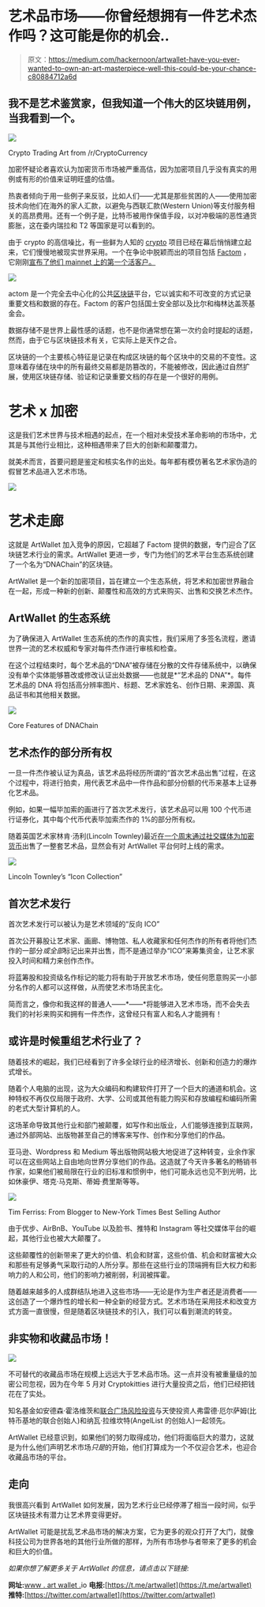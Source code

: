 # 艺术品市场——你曾经想拥有一件艺术杰作吗？这可能是你的机会..

> 原文：<https://medium.com/hackernoon/artwallet-have-you-ever-wanted-to-own-an-art-masterpiece-well-this-could-be-your-chance-c80884712a6d>

## 我不是艺术鉴赏家，但我知道一个伟大的区块链用例，当我看到一个。

![](img/9c467f9a7a2519bf83e723d5a8a6688a.png)

Crypto Trading Art from /r/CryptoCurrency

加密怀疑论者喜欢认为加密货币市场被严重高估，因为加密项目几乎没有真实的用例或有形的价值来证明旺盛的估值。

热衷者倾向于用一些例子来反驳，比如人们——尤其是那些贫困的人——使用加密技术向他们在海外的家人汇款，以避免与西联汇款(Western Union)等支付服务相关的高昂费用。还有一个例子是，比特币被用作保值手段，以对冲极端的恶性通货膨胀，这在委内瑞拉和 T2 等国家是可以看到的。

由于 crypto 的高信噪比，有一些鲜为人知的 [crypto](https://hackernoon.com/tagged/crypto) 项目已经在幕后悄悄建立起来，它们慢慢地被现实世界采用。一个在争论中脱颖而出的项目包括 [Factom](https://www.factom.com/) ，它刚刚[宣布了他们 mainnet 上的第一个活客户。](https://factomize.com/factom-has-first-1-million-transaction-customer-live-on-mainnet-with-more-to-come/)

![](img/107a87ef40f794e0abc6e8abafe731a7.png)

actom 是一个完全去中心化的公共[区块链](https://hackernoon.com/tagged/blockchain)平台，它以诚实和不可改变的方式记录重要文档和数据的存在。Factom 的客户包括国土安全部以及比尔和梅林达盖茨基金会。

数据存储不是世界上最性感的话题，也不是你通常想在第一次约会时提起的话题，然而，由于它与区块链技术有关，它实际上是天作之合。

区块链的一个主要核心特征是记录在构成区块链的每个区块中的交易的不变性。这意味着存储在块中的所有最终交易都是防篡改的，不能被修改，因此通过自然扩展，使用区块链存储、验证和记录重要文档的存在是一个很好的用例。

# 艺术 x 加密

这是我们艺术世界与技术相遇的起点，在一个相对未受技术革命影响的市场中，尤其是与其他行业相比，这种相遇带来了巨大的创新和颠覆潜力。

就美术而言，首要问题是鉴定和核实名作的出处。每年都有模仿著名艺术家伪造的假冒艺术品进入艺术市场。

![](img/d8e1728ad1ed977916f2af330d014b23.png)

# 艺术走廊

这就是 ArtWallet 加入竞争的原因，它超越了 Factom 提供的数据，专门迎合了区块链艺术行业的需求。ArtWallet 更进一步，专门为他们的艺术平台生态系统创建了一个名为“DNAChain”的区块链。

ArtWallet 是一个新的加密项目，旨在建立一个生态系统，将艺术和加密世界融合在一起，形成一种新的创新、颠覆性和高效的方式来购买、出售和交换艺术杰作。

## **ArtWallet 的生态系统**

为了确保进入 ArtWallet 生态系统的杰作的真实性，我们采用了多签名流程，邀请世界一流的艺术权威和专家对每件杰作进行审核和检查。

在这个过程结束时，每个艺术品的“DNA”被存储在分散的文件存储系统中，以确保没有单个实体能够篡改或修改认证出处数据——也就是*“艺术品的 DNA”*。每件艺术品的 DNA 将包括高分辨率图片、标题、艺术家姓名、创作日期、来源国、真品证书和其他相关数据。

![](img/4e1772ebd7519d71ad47bc0383cfb671.png)

Core Features of DNAChain

## 艺术杰作的部分所有权

一旦一件杰作被认证为真品，该艺术品将经历所谓的“首次艺术品出售”过程，在这个过程中，将进行拍卖，用代表艺术品中一件作品和部分份额的代币来基本上证券化艺术品。

例如，如果一幅毕加索的画进行了首次艺术发行，该艺术品可以用 100 个代币进行证券化，其中每个代币代表毕加索杰作的 1%的部分所有权。

随着英国艺术家林肯·汤利(Lincoln Townley)最近[在一个周末通过社交媒体为加密货币](https://www.express.co.uk/news/uk/1011049/cryptocurrency-bitcoin-blockchain-Lincoln-Townley-artist-fine-art-Venice-Biennale-London)出售了一整套艺术品，显然会有对 ArtWallet 平台何时上线的需求。

![](img/c5a30a7f5ef4ae5b853fc0a92ffee4db.png)

Lincoln Townley’s “Icon Collection”

## 首次艺术发行

首次艺术发行可以被认为是艺术领域的“反向 ICO”

首次公开募股让艺术家、画廊、博物馆、私人收藏家和任何杰作的所有者将他们杰作的一部分*或全部*标记出来并出售，而不是通过举办“ICO”来筹集资金，让艺术家投入时间和精力来创作杰作。

将蓝筹股和投资级名作标记的能力将有助于开放艺术市场，使任何愿意购买一小部分名作的人都可以这样做，从而使艺术市场民主化。

简而言之，像你和我这样的普通人——*——*将能够进入艺术市场，而不会失去我们的衬衫来购买和拥有一件杰作，这曾经只有富人和名人才能拥有！

## 或许是时候重组艺术行业了？

随着技术的崛起，我们已经看到了许多全球行业的经济增长、创新和创造力的爆炸式增长。

随着个人电脑的出现，这为大众编码和构建软件打开了一个巨大的通道和机会。这种特权不再仅仅局限于政府、大学、公司或其他有能力购买和存放编程和编码所需的老式大型计算机的人。

这场革命导致其他行业和部门被颠覆，如写作和出版业，人们能够连接到互联网，通过外部网站、出版物甚至自己的博客来写作、创作和分享他们的作品。

亚马逊、Wordpress 和 Medium 等出版物网站极大地促进了这种转变，业余作家可以在这些网站上自由地向世界分享他们的作品。这造就了今天许多著名的畅销书作家，如果他们被局限在行业的旧标准和惯例中，他们可能永远也见不到光明，比如休豪伊、塔克·马克斯、蒂姆·费里斯等等。

![](img/04fb871ad84f761e6c5bfcfb52e5e338.png)

Tim Ferriss: From Blogger to New-York Times Best Selling Author

由于优步、AirBnB、YouTube 以及脸书、推特和 Instagram 等社交媒体平台的崛起，其他行业也被大大颠覆了。

这些颠覆性的创新带来了更大的价值、机会和财富，这些价值、机会和财富被大众和那些有足够勇气采取行动的人所分享。那些在这些行业的顶端拥有巨大权力和影响力的人和公司，他们的影响力被削弱，利润被挥霍。

随着越来越多的人成群结队地进入这些市场——无论是作为生产者还是消费者——这创造了一个爆炸性的增长和一种全新的经营方式。艺术市场在采用技术和改变方式方面一直很慢，但是随着区块链技术的引入，我们可以看到潮流的转变。

## 非实物和收藏品市场！

![](img/391f980efa0f4f37a7ecf85c6f3f188e.png)

不可替代的收藏品市场在规模上远远大于艺术品市场。这一点并没有被重量级的加密公司忽视，因为在今年 5 月对 Cryptokitties 进行大量投资之后，他们已经把钱花在了实处。

知名基金如安德森·霍洛维茨和[联合广场风险投资](http://www.usv.com/blog/cryptokitties-1)与天使投资人弗雷德·厄尔萨姆(比特币基地的联合创始人)和纳瓦·拉维坎特(AngelList 的创始人)一起领先。

ArtWallet 已经意识到，如果他们的努力取得成功，他们将面临巨大的潜力，这就是为什么他们声明艺术市场*只是*的开始，他们打算成为一个不仅迎合艺术，也迎合收藏品市场的平台。

## 走向

我很高兴看到 ArtWallet 如何发展，因为艺术行业已经停滞了相当一段时间，似乎区块链技术有潜力让艺术界变得更好。

ArtWallet 可能是扰乱艺术品市场的解决方案，它为更多的观众打开了大门，就像科技公司为世界各地的其他行业所做的那样，为所有市场参与者带来了更多的机会和巨大的价值。

*如果你想了解更多关于 ArtWallet 的信息，请点击以下链接:*

**网址:**[www . art wallet .](http://www.artwallet.io)io
**电报:**[https://t.me/artwallet](https://t.me/artwallet)
**推特:**[https://twitter.com/artwallet](https://twitter.com/artwallet)